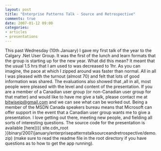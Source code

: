 ```yaml
---
layout: post
title: "Enterprise Patterns Talk - Source and Retrospective"
comments: true
date: 2007-01-12 09:00
categories:
- articles
- presentations
---
```


This past Wednesday (10th January) I gave my first talk of the year to the Calgary .Net User Group. It was the first of the lunch and learn formats that the group is starting up for the new year. What did this mean? It meant that the usual 1.5 hrs that I am used to was decreased to 1hr. As you can imagine, the pace at which I zipped around was faster than normal. 
All in all I was pleased with the turnout (almost 70) and felt that lots of good information was shared. The evaluations also showed that ,all in all, most people were pleased with the level and content of the presentation. 
If you are a member of a Canadian user group (or non-Canadian user group for that matter) and would like to have me give a talk, please contact me at [bitwisejp@gmail.com](mailto:bitwisejp@gmail.com) and we can see what can be worked out. Being a member of the MSDN Canada speakers bureau means that Microsoft can offer support in the event that a Canadian user group wants me to give a presentation. I love getting out there, meeting new people, and fielding all sorts of interesting questions. 
The source code for the presentation is available [here]({{ site.cdn_root }}binary/2007/january/enterprisepatternstalksourceandretrospective/demo.zip) (make sure to read the readme file in the root directory if you have questions as to how to get the app running).




